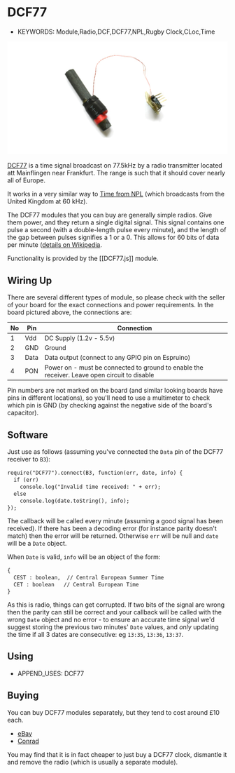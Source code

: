 <!--- Copyright (c) 2015 Gordon Williams, Pur3 Ltd. See the file LICENSE for copying permission. -->
DCF77 
======================

* KEYWORDS: Module,Radio,DCF,DCF77,NPL,Rugby Clock,CLoc,Time

![DCF77 module](DCF77.jpg)

[DCF77](https://en.wikipedia.org/wiki/DCF77) is a time signal broadcast on 77.5kHz by a radio transmitter located att Mainflingen near Frankfurt. The range is such that it should cover nearly all of Europe.

It works in a very similar way to [Time from NPL](https://en.wikipedia.org/wiki/Time_from_NPL) (which broadcasts from the United Kingdom at 60 kHz).

The DCF77 modules that you can buy are generally simple radios. Give them power, and they return a single digital signal. This signal contains one pulse a second (with a double-length pulse every minute), and the length of the gap between pulses signifies a 1 or a 0. This allows for 60 bits of data per minute ([details on Wikipedia]([DCF77](https://en.wikipedia.org/wiki/DCF77)).

Functionality is provided by the [[DCF77.js]] module.

Wiring Up
--------

There are several different types of module, so please check with the seller of your board for the exact connections and power requirements. In the board pictured above, the connections are:

| No |  Pin | Connection |
|----|------|------------|
| 1  | Vdd  | DC Supply (1.2v - 5.5v) |
| 2  | GND  | Ground |
| 3  | Data | Data output (connect to any GPIO pin on Espruino) |
| 4  | PON  | Power on - must be connected to ground to enable the receiver. Leave open circuit to disable |

Pin numbers are not marked on the board (and similar looking boards have pins in different locations), so you'll need to use a multimeter to check which pin is GND (by checking against the negative side of the board's capacitor).


Software
-------

Just use as follows (assuming you've connected the `Data` pin of the DCF77 receiver to `B3`):

```
require("DCF77").connect(B3, function(err, date, info) {
  if (err)
    console.log("Invalid time received: " + err);
  else
    console.log(date.toString(), info);
});
```

The callback will be called every minute (assuming a good signal has been received). If there has been a decoding error (for instance parity doesn't match) then the error will be returned. Otherwise `err` will be null and `date` will be a `Date` object.

When `Date` is valid, `info` will be an object of the form:

```
{ 
  CEST : boolean,  // Central European Summer Time
  CET : boolean   // Central European Time
}
```

As this is radio, things can get corrupted. If two bits of the signal are wrong then the parity can still be correct and your callback will be called with the wrong `Date` object and no error - to ensure an accurate time signal we'd suggest storing the previous two minutes' `Date` values, and *only* updating the time if all 3 dates are consecutive: eg `13:35`, `13:36`, `13:37`.

Using 
-----

* APPEND_USES: DCF77

Buying
-----

You can buy DCF77 modules separately, but they tend to cost around £10 each.

* [eBay](http://www.ebay.com/sch/i.html?_nkw=dcf77+module)
* [Conrad](http://www.conrad.com/ce/en/product/641138/DCF-receiver-board)

You may find that it is in fact cheaper to just buy a DCF77 clock, dismantle it and remove the radio (which is usually a separate module).
